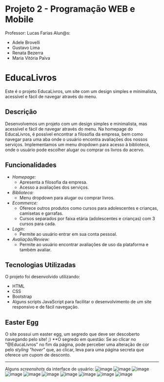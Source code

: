 # Projeto 2 - Programação WEB e Mobile

Professor: Lucas Farias
Alun@s:
- Adele Brovelli
- Gustavo Lima
- Renata Bezerra
- Maria Vitória Paiva

# EducaLivros

Este é o projeto EducaLivros, um site com um design simples e minimalista, acessível e fácil de navegar através do menu.

## Descrição

Desenvolvemos um projeto com um design simples e minimalista, mas acessível e fácil de navegar através do menu. Na homepage do EducaLivros, é possível encontrar a filosofia da empresa, bem como navegar para uma aba onde o usuário encontra avaliações dos nossos serviços. Implementamos um menu dropdown para acesso à biblioteca, onde o usuário pode escolher alugar ou comprar os livros do acervo.

## Funcionalidades

- *Homepage:*
  - Apresenta a filosofia da empresa.
  - Acesso a avaliações dos serviços.
- *Biblioteca:*
  - Menu dropdown para alugar ou comprar livros.
- *Ecommerce:*
  - Oferece outros produtos como cursos para adolescentes e crianças, camisetas e garrafas.
  - Cursos separados por faixa etária (adolescentes e crianças) com 3 cursos para cada.
- *Login:*
  - Permite ao usuário entrar em sua conta pessoal.
- *Avaliação/Review:*
  - Permite ao usuário encontrar avaliações de uso da plataforma e também avaliar.

## Tecnologias Utilizadas

O projeto foi desenvolvido utilizando:
- HTML
- CSS
- Bootstrap
- Alguns scripts JavaScript para facilitar o desenvolvimento de um site responsivo e de fácil navegação.

## Easter Egg

O site possui um easter egg, um segredo que deve ser descoberto navegando pelo site! ;)
**O segredo em questão: Se ao clicar no "@EducaLivros" no fim da página, pode perceber uma alteração de cor pelo _styling "hover"_ que, ao clicar, leva para uma página secreta que oferece um cupom de desconto.
_____________________________________________________________________
Alguns _screenshots_ da interface de usuário:
![image](https://github.com/adelebrovelli/projeto-2-WEB-E-MOBILE/assets/101191931/2193e214-1a61-4ed0-88c0-122880710020)
![image](https://github.com/adelebrovelli/projeto-2-WEB-E-MOBILE/assets/101191931/88bb3b51-61a6-4725-af99-9759b3627d1e)
![image](https://github.com/adelebrovelli/projeto-2-WEB-E-MOBILE/assets/101191931/16a63fa8-f9a3-440c-af0f-bec893746ad7)
![image](https://github.com/adelebrovelli/projeto-2-WEB-E-MOBILE/assets/101191931/d8fa35ac-36e9-4ef3-a723-06d35c97a6ed)
![image](https://github.com/adelebrovelli/projeto-2-WEB-E-MOBILE/assets/101191931/70ca2b4f-e7e5-406d-aace-5c7cf761ade5)
![image](https://github.com/adelebrovelli/projeto-2-WEB-E-MOBILE/assets/101191931/9621d34f-22a6-4148-89b5-53863d4d4a00)
![image](https://github.com/adelebrovelli/projeto-2-WEB-E-MOBILE/assets/101191931/50cb97a3-68e5-4a11-b4b8-d9a7f02b70e7)
![image](https://github.com/adelebrovelli/projeto-2-WEB-E-MOBILE/assets/101191931/aedd0679-ceb0-44e4-8d2d-1acd3a99246d)
![image](https://github.com/adelebrovelli/projeto-2-WEB-E-MOBILE/assets/101191931/62c579f2-c754-4a5b-b51c-37df8f5b240e)
![image](https://github.com/adelebrovelli/projeto-2-WEB-E-MOBILE/assets/101191931/8096c650-276a-4df0-a1ff-117ac233f6e7)

